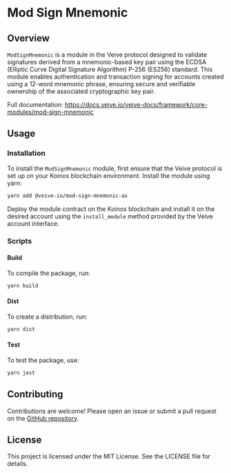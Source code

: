 # **Mod Sign Mnemonic**

## **Overview**

`ModSignMnemonic` is a module in the Veive protocol designed to validate signatures derived from a mnemonic-based key pair using the ECDSA (Elliptic Curve Digital Signature Algorithm) P-256 (ES256) standard. This module enables authentication and transaction signing for accounts created using a 12-word mnemonic phrase, ensuring secure and verifiable ownership of the associated cryptographic key pair.

Full documentation: https://docs.veive.io/veive-docs/framework/core-modules/mod-sign-mnemonic

## **Usage**

### **Installation**

To install the `ModSignMnemonic` module, first ensure that the Veive protocol is set up on your Koinos blockchain environment. Install the module using yarn:

```bash
yarn add @veive-io/mod-sign-mnemonic-as
```

Deploy the module contract on the Koinos blockchain and install it on the desired account using the `install_module` method provided by the Veive account interface.

### **Scripts**

#### Build

To compile the package, run:

```bash
yarn build
```

#### Dist

To create a distribution, run:

```bash
yarn dist
```

#### Test

To test the package, use:

```bash
yarn jest
```

## **Contributing**

Contributions are welcome! Please open an issue or submit a pull request on the [GitHub repository](https://github.com/veiveprotocol/mod-sign-mnemonic).

## **License**

This project is licensed under the MIT License. See the LICENSE file for details.

